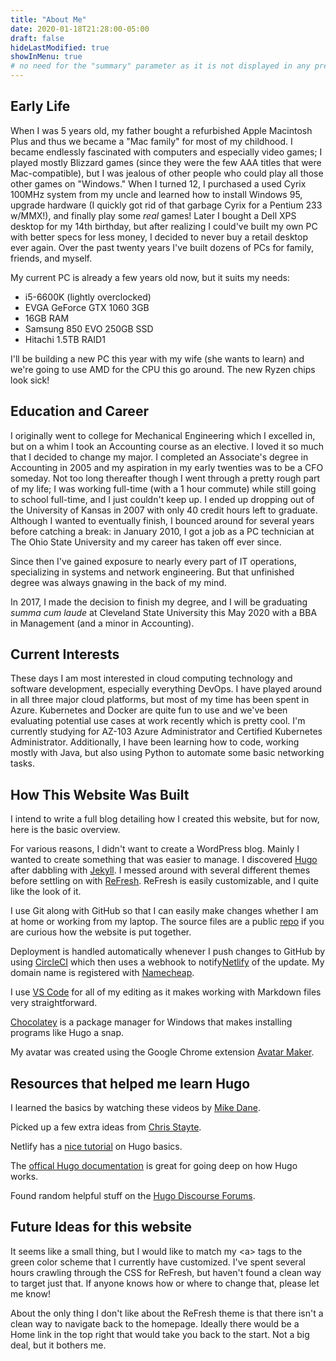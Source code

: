 ```yaml
---
title: "About Me"
date: 2020-01-18T21:28:00-05:00
draft: false
hideLastModified: true
showInMenu: true
# no need for the "summary" parameter as it is not displayed in any previews
---
```


## Early Life

When I was 5 years old, my father bought a refurbished Apple Macintosh Plus and thus we became a "Mac family" for most of my childhood. I became endlessly fascinated with computers and especially video games; I played mostly Blizzard games (since they were the few AAA titles that were Mac-compatible), but I was jealous of other people who could play all those other games on "Windows." When I turned 12, I purchased a used Cyrix 100MHz system from my uncle and learned how to install Windows 95, upgrade hardware (I quickly got rid of that garbage Cyrix for a Pentium 233 w/MMX!), and finally play some _real_ games! Later I bought a Dell XPS desktop for my 14th birthday, but after realizing I could've built my own PC with better specs for less money, I decided to never buy a retail desktop ever again. Over the past twenty years I've built dozens of PCs for family, friends, and myself.

My current PC is already a few years old now, but it suits my needs:
  * i5-6600K (lightly overclocked)
  * EVGA GeForce GTX 1060 3GB
  * 16GB RAM
  * Samsung 850 EVO 250GB SSD
  * Hitachi 1.5TB RAID1

I'll be building a new PC this year with my wife (she wants to learn) and we're going to use AMD for the CPU this go around. The new Ryzen chips look sick!

## Education and Career

I originally went to college for Mechanical Engineering which I excelled in, but on a whim I took an Accounting course as an elective. I loved it so much that I decided to change my major. I completed an Associate's degree in Accounting in 2005 and my aspiration in my early twenties was to be a CFO someday. Not too long thereafter though I went through a pretty rough part of my life; I was working full-time (with a 1 hour commute) while still going to school full-time, and I just couldn't keep up. I ended up dropping out of the University of Kansas in 2007 with only 40 credit hours left to graduate. Although I wanted to eventually finish, I bounced around for several years before catching a break: in January 2010, I got a job as a PC technician at The Ohio State University and my career has taken off ever since.

Since then I've gained exposure to nearly every part of IT operations, specializing in systems and network engineering. But that unfinished degree was always gnawing in the back of my mind.

In 2017, I made the decision to finish my degree, and I will be graduating _summa cum laude_ at Cleveland State University this May 2020 with a BBA in Management (and a minor in Accounting).

## Current Interests

These days I am most interested in cloud computing technology and software development, especially everything DevOps. I have played around in all three major cloud platforms, but most of my time has been spent in Azure. Kubernetes and Docker are quite fun to use and we've been evaluating potential use cases at work recently which is pretty cool. I'm currently studying for AZ-103 Azure Administrator and Certified Kubernetes Administrator. Additionally, I have been learning how to code, working mostly with Java, but also using Python to automate some basic networking tasks.

## How This Website Was Built

I intend to write a full blog detailing how I created this website, but for now, here is the basic overview. 

For various reasons, I didn't want to create a WordPress blog. Mainly I wanted to create something that was easier to manage. I discovered [Hugo](https://gohugo.io/) after dabbling with [Jekyll](https://jekyllrb.com/). I messed around with several different themes before settling on with [ReFresh](https://themes.gohugo.io/hugo-refresh/). ReFresh is easily customizable, and I quite like the look of it.

I use Git along with GitHub so that I can easily make changes whether I am at home or working from my laptop. The source files are a public [repo](https://github.com/grossmeyer/glennmeyer.dev) if you are curious how the website is put together.

Deployment is handled automatically whenever I push changes to GitHub by using [CircleCI](https://circleci.com/) which then uses a webhook to notify[Netlify](https://www.netlify.com/) of the update. My domain name is registered with [Namecheap](https://www.namecheap.com/). 

I use [VS Code](https://code.visualstudio.com/) for all of my editing as it makes working with Markdown files very straightforward.

[Chocolatey](https://chocolatey.org/) is a package manager for Windows that makes installing programs like Hugo a snap.

My avatar was created using the Google Chrome extension [Avatar Maker](https://chrome.google.com/webstore/detail/avatar-maker/ofknlbikfofijlcjkfcihomkedmchfbn?hl=en-US).

## Resources that helped me learn Hugo

I learned the basics by watching these videos by [Mike Dane](https://www.youtube.com/playlist?list=PLLAZ4kZ9dFpOnyRlyS-liKL5ReHDcj4G3).

Picked up a few extra ideas from [Chris Stayte](https://www.youtube.com/watch?v=c7vpcqA6SEQ).

Netlify has a [nice tutorial](https://learn.netlify.com/en/basics/) on Hugo basics.

The [offical Hugo documentation](https://gohugo.io/documentation/) is great for going deep on how Hugo works.

Found random helpful stuff on the [Hugo Discourse Forums](https://discourse.gohugo.io/).

## Future Ideas for this website

It seems like a small thing, but I would like to match my \<a> tags to the green color scheme that I currently have customized. I've spent several hours crawling through the CSS for ReFresh, but haven't found a clean way to target just that. If anyone knows how or where to change that, please let me know!

About the only thing I don't like about the ReFresh theme is that there isn't a clean way to navigate back to the homepage. 
Ideally there would be a Home link in the top right that would take you back to the start. Not a big deal, but it bothers me.

